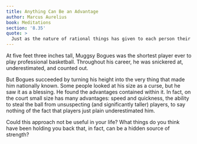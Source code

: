 ```yaml
---
title: Anything Can Be an Advantage
author: Marcus Aurelius
book: Meditations
section: '8.35'
quote: >
  Just as the nature of rational things has given to each person their rational powers, so it also gives us this power—just as nature turns to its own purpose any obstacle or any opposition, sets its place in the destined order, and co-opts it, so every rational person can convert any obstacle into the raw material for their own purpose.
---
```


At five feet three inches tall, Muggsy Bogues was the shortest player ever to play professional basketball. Throughout his career, he was snickered at, underestimated, and counted out.

But Bogues succeeded by turning his height into the very thing that made him nationally known. Some people looked at his size as a curse, but he saw it as a blessing. He found the advantages contained within it. In fact, on the court small size has many advantages: speed and quickness, the ability to steal the ball from unsuspecting (and significantly taller) players, to say nothing of the fact that players just plain underestimated him.

Could this approach not be useful in your life? What things do you think have been holding you back that, in fact, can be a hidden source of strength?
